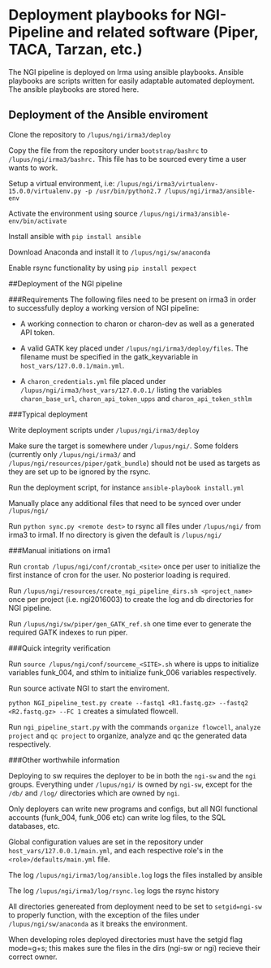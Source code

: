 # Deployment playbooks for NGI-Pipeline and related software (Piper, TACA, Tarzan, etc.) 

The NGI pipeline is deployed on Irma using ansible playbooks. Ansible playbooks are scripts written for easily adaptable automated deployment. The ansible playbooks are stored here.

## Deployment of the Ansible enviroment

Clone the repository to `/lupus/ngi/irma3/deploy`

Copy the file from the repository under `bootstrap/bashrc` to `/lupus/ngi/irma3/bashrc.` This file has to be sourced every time a user wants to work. 

Setup a virtual environment, i.e: `/lupus/ngi/irma3/virtualenv-15.0.0/virtualenv.py -p /usr/bin/python2.7 /lupus/ngi/irma3/ansible-env`

Activate the environment using source `/lupus/ngi/irma3/ansible-env/bin/activate`

Install ansible with `pip install ansible`

Download Anaconda and install it to `/lupus/ngi/sw/anaconda`

Enable rsync functionality by using `pip install pexpect`

##Deployment of the NGI pipeline

###Requirements
The following files need to be present on irma3 in order to successfully deploy a working version of NGI pipeline:

- A working connection to charon or charon-dev as well as a generated API token. 

- A valid GATK key placed under `/lupus/ngi/irma3/deploy/files`. The filename must be specified in the gatk_keyvariable in `host_vars/127.0.0.1/main.yml`. 

- A `charon_credentials.yml` file placed under `/lupus/ngi/irma3/host_vars/127.0.0.1/` listing the variables `charon_base_url`, `charon_api_token_upps` and `charon_api_token_sthlm`

###Typical deployment

Write deployment scripts under `/lupus/ngi/irma3/deploy`

Make sure the target is somewhere under `/lupus/ngi/`. Some folders (currently only `/lupus/ngi/irma3/` and 
`/lupus/ngi/resources/piper/gatk_bundle`) should not be used as targets as they are set up to be ignored by the rsync.

Run the deployment script, for instance `ansible-playbook install.yml`

Manually place any additional files that need to be synced over under `/lupus/ngi/`

Run `python sync.py <remote dest>` to rsync all files under `/lupus/ngi/` from irma3 to irma1. If no directory is given the default is `/lupus/ngi/`

###Manual initiations on irma1

Run `crontab /lupus/ngi/conf/crontab_<site>` once per user to initialize the first instance of cron for the user. No posterior loading is required.

Run `/lupus/ngi/resources/create_ngi_pipeline_dirs.sh <project_name>` once per project (i.e. ngi2016003) to create the log and db directories for NGI pipeline.

Run `/lupus/ngi/sw/piper/gen_GATK_ref.sh` one time ever to generate the required GATK indexes to run piper.

###Quick integrity verification

Run `source /lupus/ngi/conf/sourceme_<SITE>.sh` where <site> is upps to initialize variables funk_004, and sthlm to initialize funk_006 variables respectively.

Run source activate NGI to start the enviroment.

`python NGI_pipeline_test.py create --fastq1 <R1.fastq.gz> --fastq2 <R2.fastq.gz> --FC 1` creates a simulated flowcell.

Run `ngi_pipeline_start.py` with the commands `organize flowcell`, `analyze project` and `qc project` to organize, analyze and qc the generated data respectively.

###Other worthwhile information

Deploying to sw requires the deployer to be in both the `ngi-sw` and the `ngi` groups. Everything under `/lupus/ngi/` is owned by `ngi-sw`, except for the `/db/` and `/log/` directories which are owned by `ngi`.

Only deployers can write new programs and configs, but all NGI functional accounts (funk_004, funk_006 etc) can write log files, to the SQL databases, etc.

Global configuration values are set in the repository under `host_vars/127.0.0.1/main.yml`, and each respective role's in the `<role>/defaults/main.yml` file. 

The log `/lupus/ngi/irma3/log/ansible.log` logs the files installed by ansible

The log `/lupus/ngi/irma3/log/rsync.log` logs the rsync history

All directories genereated from deployment need to be set to `setgid=ngi-sw` to properly function, with the exception of the files under `/lupus/ngi/sw/anaconda` as it breaks the environment.

When developing roles deployed directories must have the setgid flag mode=g+s; this makes sure the files in the dirs (ngi-sw or ngi) recieve their correct owner.